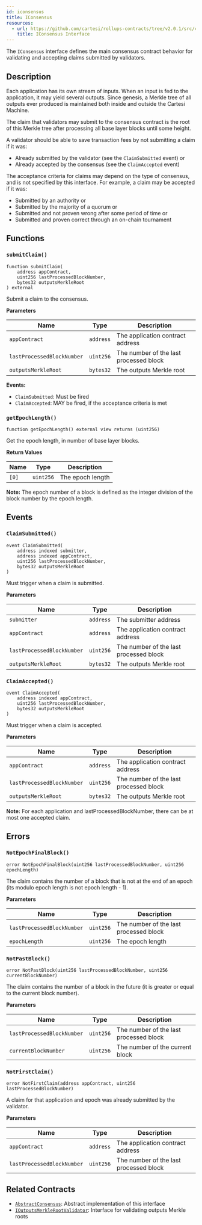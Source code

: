 ```yaml
---
id: iconsensus
title: IConsensus
resources:
  - url: https://github.com/cartesi/rollups-contracts/tree/v2.0.1/src/consensus/IConsensus.sol
    title: IConsensus Interface
---
```


The `IConsensus` interface defines the main consensus contract behavior for validating and accepting claims submitted by validators.

## Description

Each application has its own stream of inputs. When an input is fed to the application, it may yield several outputs. Since genesis, a Merkle tree of all outputs ever produced is maintained both inside and outside the Cartesi Machine.

The claim that validators may submit to the consensus contract is the root of this Merkle tree after processing all base layer blocks until some height.

A validator should be able to save transaction fees by not submitting a claim if it was:
- Already submitted by the validator (see the `ClaimSubmitted` event) or
- Already accepted by the consensus (see the `ClaimAccepted` event)

The acceptance criteria for claims may depend on the type of consensus, and is not specified by this interface. For example, a claim may be accepted if it was:
- Submitted by an authority or
- Submitted by the majority of a quorum or
- Submitted and not proven wrong after some period of time or
- Submitted and proven correct through an on-chain tournament

## Functions

### `submitClaim()`

```solidity
function submitClaim(
    address appContract,
    uint256 lastProcessedBlockNumber,
    bytes32 outputsMerkleRoot
) external
```

Submit a claim to the consensus.

**Parameters**

| Name | Type | Description |
|------|------|-------------|
| `appContract` | `address` | The application contract address |
| `lastProcessedBlockNumber` | `uint256` | The number of the last processed block |
| `outputsMerkleRoot` | `bytes32` | The outputs Merkle root |

**Events:**
- `ClaimSubmitted`: Must be fired
- `ClaimAccepted`: MAY be fired, if the acceptance criteria is met

### `getEpochLength()`

```solidity
function getEpochLength() external view returns (uint256)
```

Get the epoch length, in number of base layer blocks.

**Return Values**

| Name | Type | Description |
|------|------|-------------|
| `[0]` | `uint256` | The epoch length |

**Note:** The epoch number of a block is defined as the integer division of the block number by the epoch length.

## Events

### `ClaimSubmitted()`

```solidity
event ClaimSubmitted(
    address indexed submitter,
    address indexed appContract,
    uint256 lastProcessedBlockNumber,
    bytes32 outputsMerkleRoot
)
```

Must trigger when a claim is submitted.

**Parameters**

| Name | Type | Description |
|------|------|-------------|
| `submitter` | `address` | The submitter address |
| `appContract` | `address` | The application contract address |
| `lastProcessedBlockNumber` | `uint256` | The number of the last processed block |
| `outputsMerkleRoot` | `bytes32` | The outputs Merkle root |

### `ClaimAccepted()`

```solidity
event ClaimAccepted(
    address indexed appContract,
    uint256 lastProcessedBlockNumber,
    bytes32 outputsMerkleRoot
)
```

Must trigger when a claim is accepted.

**Parameters**

| Name | Type | Description |
|------|------|-------------|
| `appContract` | `address` | The application contract address |
| `lastProcessedBlockNumber` | `uint256` | The number of the last processed block |
| `outputsMerkleRoot` | `bytes32` | The outputs Merkle root |

**Note:** For each application and lastProcessedBlockNumber, there can be at most one accepted claim.

## Errors

### `NotEpochFinalBlock()`

```solidity
error NotEpochFinalBlock(uint256 lastProcessedBlockNumber, uint256 epochLength)
```

The claim contains the number of a block that is not at the end of an epoch (its modulo epoch length is not epoch length - 1).

**Parameters**

| Name | Type | Description |
|------|------|-------------|
| `lastProcessedBlockNumber` | `uint256` | The number of the last processed block |
| `epochLength` | `uint256` | The epoch length |

### `NotPastBlock()`

```solidity
error NotPastBlock(uint256 lastProcessedBlockNumber, uint256 currentBlockNumber)
```

The claim contains the number of a block in the future (it is greater or equal to the current block number).

**Parameters**

| Name | Type | Description |
|------|------|-------------|
| `lastProcessedBlockNumber` | `uint256` | The number of the last processed block |
| `currentBlockNumber` | `uint256` | The number of the current block |

### `NotFirstClaim()`

```solidity
error NotFirstClaim(address appContract, uint256 lastProcessedBlockNumber)
```

A claim for that application and epoch was already submitted by the validator.

**Parameters**

| Name | Type | Description |
|------|------|-------------|
| `appContract` | `address` | The application contract address |
| `lastProcessedBlockNumber` | `uint256` | The number of the last processed block |

## Related Contracts

- [`AbstractConsensus`](./abstract-consensus.md): Abstract implementation of this interface
- [`IOutputsMerkleRootValidator`](./ioutputs-merkle-root-validator.md): Interface for validating outputs Merkle roots 